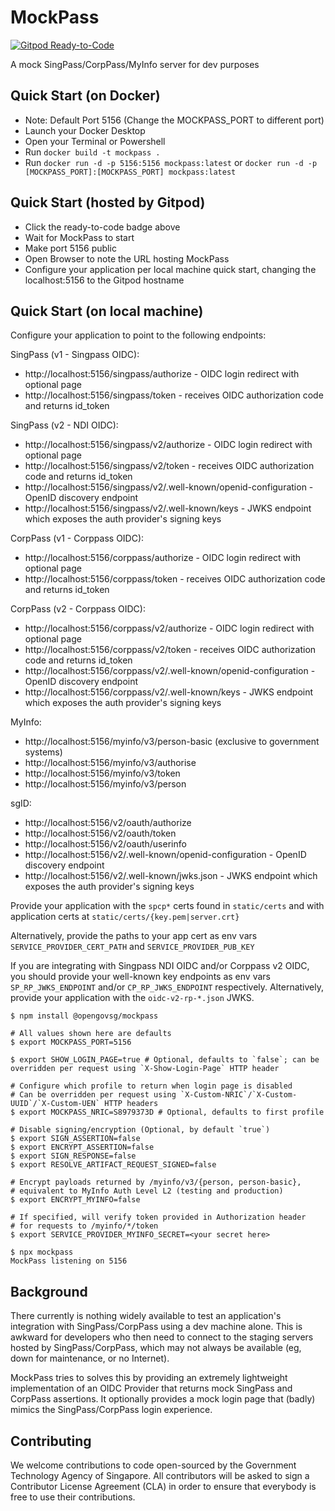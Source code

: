 # MockPass

[![Gitpod Ready-to-Code](https://img.shields.io/badge/Gitpod-ready--to--code-blue?logo=gitpod)](https://gitpod.io/#https://github.com/opengovsg/mockpass)

A mock SingPass/CorpPass/MyInfo server for dev purposes

## Quick Start (on Docker)
- Note: Default Port 5156 (Change the MOCKPASS_PORT to different port)
- Launch your Docker Desktop
- Open your Terminal or Powershell
- Run `docker build -t mockpass .`
- Run `docker run -d -p 5156:5156 mockpass:latest` or `docker run -d -p [MOCKPASS_PORT]:[MOCKPASS_PORT] mockpass:latest`


## Quick Start (hosted by Gitpod)

- Click the ready-to-code badge above
- Wait for MockPass to start
- Make port 5156 public
- Open Browser to note the URL hosting MockPass
- Configure your application per local machine quick start, changing
  the localhost:5156 to the Gitpod hostname

## Quick Start (on local machine)

Configure your application to point to the following endpoints:

SingPass (v1 - Singpass OIDC):
 - http://localhost:5156/singpass/authorize - OIDC login redirect with optional page
 - http://localhost:5156/singpass/token - receives OIDC authorization code and returns id_token

SingPass (v2 - NDI OIDC):
 - http://localhost:5156/singpass/v2/authorize - OIDC login redirect with optional page
 - http://localhost:5156/singpass/v2/token - receives OIDC authorization code and returns id_token
 - http://localhost:5156/singpass/v2/.well-known/openid-configuration - OpenID discovery endpoint
 - http://localhost:5156/singpass/v2/.well-known/keys - JWKS endpoint which exposes the auth provider's signing keys

CorpPass (v1 - Corppass OIDC):
 - http://localhost:5156/corppass/authorize - OIDC login redirect with optional page
 - http://localhost:5156/corppass/token - receives OIDC authorization code and returns id_token

CorpPass (v2 - Corppass OIDC):
 - http://localhost:5156/corppass/v2/authorize - OIDC login redirect with optional page
 - http://localhost:5156/corppass/v2/token - receives OIDC authorization code and returns id_token
 - http://localhost:5156/corppass/v2/.well-known/openid-configuration - OpenID discovery endpoint
 - http://localhost:5156/corppass/v2/.well-known/keys - JWKS endpoint which exposes the auth provider's signing keys

MyInfo:
 - http://localhost:5156/myinfo/v3/person-basic (exclusive to government systems)
 - http://localhost:5156/myinfo/v3/authorise
 - http://localhost:5156/myinfo/v3/token
 - http://localhost:5156/myinfo/v3/person

sgID:
 - http://localhost:5156/v2/oauth/authorize
 - http://localhost:5156/v2/oauth/token
 - http://localhost:5156/v2/oauth/userinfo
 - http://localhost:5156/v2/.well-known/openid-configuration - OpenID discovery endpoint
 - http://localhost:5156/v2/.well-known/jwks.json - JWKS endpoint which exposes the auth provider's signing keys

Provide your application with the `spcp*` certs found in `static/certs`
and with application certs at `static/certs/{key.pem|server.crt}`

Alternatively, provide the paths to your app cert as env vars
`SERVICE_PROVIDER_CERT_PATH` and `SERVICE_PROVIDER_PUB_KEY`

If you are integrating with Singpass NDI OIDC and/or Corppass v2 OIDC, you should 
provide your well-known key endpoints as env vars `SP_RP_JWKS_ENDPOINT` and/or
`CP_RP_JWKS_ENDPOINT` respectively. Alternatively, provide your application with
the `oidc-v2-rp-*.json` JWKS.

```
$ npm install @opengovsg/mockpass

# All values shown here are defaults
$ export MOCKPASS_PORT=5156

$ export SHOW_LOGIN_PAGE=true # Optional, defaults to `false`; can be overridden per request using `X-Show-Login-Page` HTTP header

# Configure which profile to return when login page is disabled
# Can be overridden per request using `X-Custom-NRIC`/`X-Custom-UUID`/`X-Custom-UEN` HTTP headers
$ export MOCKPASS_NRIC=S8979373D # Optional, defaults to first profile

# Disable signing/encryption (Optional, by default `true`)
$ export SIGN_ASSERTION=false
$ export ENCRYPT_ASSERTION=false
$ export SIGN_RESPONSE=false
$ export RESOLVE_ARTIFACT_REQUEST_SIGNED=false

# Encrypt payloads returned by /myinfo/v3/{person, person-basic},
# equivalent to MyInfo Auth Level L2 (testing and production)
$ export ENCRYPT_MYINFO=false

# If specified, will verify token provided in Authorization header
# for requests to /myinfo/*/token
$ export SERVICE_PROVIDER_MYINFO_SECRET=<your secret here>

$ npx mockpass
MockPass listening on 5156
```

## Background

There currently is nothing widely available to test an application's integration
with SingPass/CorpPass using a dev machine alone. This is awkward for developers
who then need to connect to the staging servers hosted by SingPass/CorpPass,
which may not always be available (eg, down for maintenance, or no Internet).

MockPass tries to solves this by providing an extremely lightweight implementation
of an OIDC Provider that returns mock SingPass and CorpPass assertions.
It optionally provides a mock login page that (badly) mimics the SingPass/CorpPass
login experience.

## Contributing

We welcome contributions to code open-sourced by the Government Technology
Agency of Singapore. All contributors will be asked to sign a Contributor
License Agreement (CLA) in order to ensure that everybody is free to use their
contributions.
